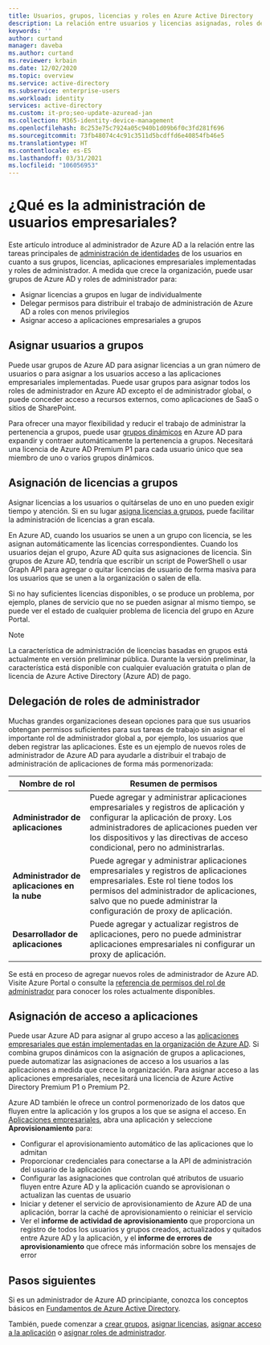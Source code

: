 ```yaml
---
title: Usuarios, grupos, licencias y roles en Azure Active Directory
description: La relación entre usuarios y licencias asignadas, roles de administrador y pertenencia a grupos en Azure Active Directory
keywords: ''
author: curtand
manager: daveba
ms.author: curtand
ms.reviewer: krbain
ms.date: 12/02/2020
ms.topic: overview
ms.service: active-directory
ms.subservice: enterprise-users
ms.workload: identity
services: active-directory
ms.custom: it-pro;seo-update-azuread-jan
ms.collection: M365-identity-device-management
ms.openlocfilehash: 8c253e75c7924a05c940b1d09b6f0c3fd281f696
ms.sourcegitcommit: 73fb48074c4c91c3511d5bcdffd6e40854fb46e5
ms.translationtype: HT
ms.contentlocale: es-ES
ms.lasthandoff: 03/31/2021
ms.locfileid: "106056953"
---
```

# <a name="what-is-enterprise-user-management"></a>¿Qué es la administración de usuarios empresariales?

Este artículo introduce al administrador de Azure AD a la relación entre las tareas principales de [administración de identidades](../fundamentals/active-directory-whatis.md?context=azure%2factive-directory%2fusers-groups-roles%2fcontext%2fugr-context) de los usuarios en cuanto a sus grupos, licencias, aplicaciones empresariales implementadas y roles de administrador. A medida que crece la organización, puede usar grupos de Azure AD y roles de administrador para:

* Asignar licencias a grupos en lugar de individualmente
* Delegar permisos para distribuir el trabajo de administración de Azure AD a roles con menos privilegios
* Asignar acceso a aplicaciones empresariales a grupos

## <a name="assign-users-to-groups"></a>Asignar usuarios a grupos

Puede usar grupos de Azure AD para asignar licencias a un gran número de usuarios o para asignar a los usuarios acceso a las aplicaciones empresariales implementadas. Puede usar grupos para asignar todos los roles de administrador en Azure AD excepto el de administrador global, o puede conceder acceso a recursos externos, como aplicaciones de SaaS o sitios de SharePoint.

Para ofrecer una mayor flexibilidad y reducir el trabajo de administrar la pertenencia a grupos, puede usar [grupos dinámicos](groups-create-rule.md) en Azure AD para expandir y contraer automáticamente la pertenencia a grupos. Necesitará una licencia de Azure AD Premium P1 para cada usuario único que sea miembro de uno o varios grupos dinámicos.

## <a name="assign-licenses-to-groups"></a>Asignación de licencias a grupos

Asignar licencias a los usuarios o quitárselas de uno en uno pueden exigir tiempo y atención. Si en su lugar [asigna licencias a grupos](../fundamentals/license-users-groups.md?context=azure%2factive-directory%2fusers-groups-roles%2fcontext%2fugr-context), puede facilitar la administración de licencias a gran escala.

En Azure AD, cuando los usuarios se unen a un grupo con licencia, se les asignan automáticamente las licencias correspondientes. Cuando los usuarios dejan el grupo, Azure AD quita sus asignaciones de licencia. Sin grupos de Azure AD, tendría que escribir un script de PowerShell o usar Graph API para agregar o quitar licencias de usuario de forma masiva para los usuarios que se unen a la organización o salen de ella.

Si no hay suficientes licencias disponibles, o se produce un problema, por ejemplo, planes de servicio que no se pueden asignar al mismo tiempo, se puede ver el estado de cualquier problema de licencia del grupo en Azure Portal.

>[!NOTE]
>La característica de administración de licencias basadas en grupos está actualmente en versión preliminar pública. Durante la versión preliminar, la característica está disponible con cualquier evaluación gratuita o plan de licencia de Azure Active Directory (Azure AD) de pago.

## <a name="delegate-administrator-roles"></a>Delegación de roles de administrador

Muchas grandes organizaciones desean opciones para que sus usuarios obtengan permisos suficientes para sus tareas de trabajo sin asignar el importante rol de administrador global a, por ejemplo, los usuarios que deben registrar las aplicaciones. Este es un ejemplo de nuevos roles de administrador de Azure AD para ayudarle a distribuir el trabajo de administración de aplicaciones de forma más pormenorizada:

 Nombre de rol | Resumen de permisos
 --------- | -------------------
 **Administrador de aplicaciones** | Puede agregar y administrar aplicaciones empresariales y registros de aplicación y configurar la aplicación de proxy. Los administradores de aplicaciones pueden ver los dispositivos y las directivas de acceso condicional, pero no administrarlas.
 **Administrador de aplicaciones en la nube** | Puede agregar y administrar aplicaciones empresariales y registros de aplicaciones empresariales. Este rol tiene todos los permisos del administrador de aplicaciones, salvo que no puede administrar la configuración de proxy de aplicación.
**Desarrollador de aplicaciones** | Puede agregar y actualizar registros de aplicaciones, pero no puede administrar aplicaciones empresariales ni configurar un proxy de aplicación.

Se está en proceso de agregar nuevos roles de administrador de Azure AD. Visite Azure Portal o consulte la [referencia de permisos del rol de administrador](../roles/permissions-reference.md) para conocer los roles actualmente disponibles.

## <a name="assign-app-access"></a>Asignación de acceso a aplicaciones

Puede usar Azure AD para asignar al grupo acceso a las [aplicaciones empresariales que están implementadas en la organización de Azure AD](../manage-apps/assign-user-or-group-access-portal.md?context=azure%2factive-directory%2fusers-groups-roles%2fcontext%2fugr-context). Si combina grupos dinámicos con la asignación de grupos a aplicaciones, puede automatizar las asignaciones de acceso a los usuarios a las aplicaciones a medida que crece la organización. Para asignar acceso a las aplicaciones empresariales, necesitará una licencia de Azure Active Directory Premium P1 o Premium P2.

Azure AD también le ofrece un control pormenorizado de los datos que fluyen entre la aplicación y los grupos a los que se asigna el acceso. En [Aplicaciones empresariales](https://portal.azure.com/#blade/Microsoft_AAD_IAM/StartboardApplicationsMenuBlade/AllApps), abra una aplicación y seleccione **Aprovisionamiento** para:

* Configurar el aprovisionamiento automático de las aplicaciones que lo admitan
* Proporcionar credenciales para conectarse a la API de administración del usuario de la aplicación
* Configurar las asignaciones que controlan qué atributos de usuario fluyen entre Azure AD y la aplicación cuando se aprovisionan o actualizan las cuentas de usuario
* Iniciar y detener el servicio de aprovisionamiento de Azure AD de una aplicación, borrar la caché de aprovisionamiento o reiniciar el servicio
* Ver el **informe de actividad de aprovisionamiento** que proporciona un registro de todos los usuarios y grupos creados, actualizados y quitados entre Azure AD y la aplicación, y el **informe de errores de aprovisionamiento** que ofrece más información sobre los mensajes de error

## <a name="next-steps"></a>Pasos siguientes

Si es un administrador de Azure AD principiante, conozca los conceptos básicos en [Fundamentos de Azure Active Directory](../fundamentals/index.yml).

También, puede comenzar a [crear grupos](../fundamentals/active-directory-groups-create-azure-portal.md?context=azure%2factive-directory%2fusers-groups-roles%2fcontext%2fugr-context), [asignar licencias](../fundamentals/license-users-groups.md?context=azure%2factive-directory%2fusers-groups-roles%2fcontext%2fugr-context), [asignar acceso a la aplicación](../manage-apps/assign-user-or-group-access-portal.md?context=azure%2factive-directory%2fusers-groups-roles%2fcontext%2fugr-context) o [asignar roles de administrador](../roles/permissions-reference.md).